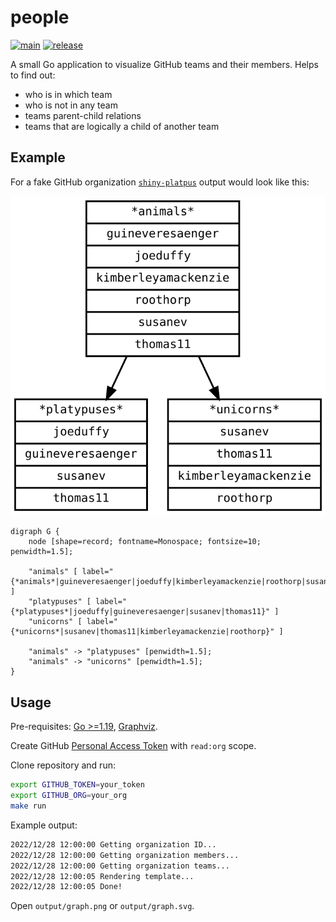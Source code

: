 # people

[![main](https://github.com/chuhlomin/people/actions/workflows/main.yml/badge.svg)](https://github.com/chuhlomin/people/actions/workflows/main.yml)
[![release](https://github.com/chuhlomin/people/actions/workflows/release.yml/badge.svg)](https://github.com/chuhlomin/people/actions/workflows/release.yml)

A small Go application to visualize GitHub teams and their members.
Helps to find out:

- who is in which team
- who is not in any team
- teams parent-child relations
- teams that are logically a child of another team

## Example

For a fake GitHub organization [`shiny-platpus`](https://github.com/shiny-platypus/demo-universe/blob/main/teams.yaml) output would look like this:

![Example output](example_graph.svg)

```graphviz
digraph G {
    node [shape=record; fontname=Monospace; fontsize=10; penwidth=1.5];

    "animals" [ label="{*animals*|guineveresaenger|joeduffy|kimberleyamackenzie|roothorp|susanev|thomas11}" ]
    "platypuses" [ label="{*platypuses*|joeduffy|guineveresaenger|susanev|thomas11}" ]
    "unicorns" [ label="{*unicorns*|susanev|thomas11|kimberleyamackenzie|roothorp}" ]

    "animals" -> "platypuses" [penwidth=1.5];
    "animals" -> "unicorns" [penwidth=1.5];
}
```

## Usage

Pre-requisites: [Go >=1.19](https://go.dev/dl/), [Graphviz](http://graphviz.org/download/).

Create GitHub [Personal Access Token](https://github.com/settings/tokens/new) with `read:org` scope.

Clone repository and run:

```bash
export GITHUB_TOKEN=your_token
export GITHUB_ORG=your_org
make run
```

Example output:

```bash
2022/12/28 12:00:00 Getting organization ID...
2022/12/28 12:00:00 Getting organization members...
2022/12/28 12:00:00 Getting organization teams...
2022/12/28 12:00:05 Rendering template...
2022/12/28 12:00:05 Done!
```

Open `output/graph.png` or `output/graph.svg`.
